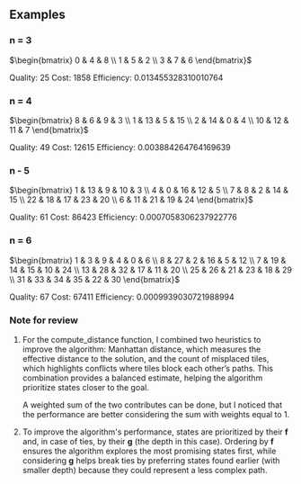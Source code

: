 ## Examples

### n = 3
$\begin{bmatrix} 
  0 & 4 & 8 \\ 
  1 & 5 & 2 \\ 
  3 & 7 & 6 
\end{bmatrix}$

Quality: 25
Cost: 1858
Efficiency: 0.013455328310010764

### n = 4
$\begin{bmatrix} 
  8 & 6 & 9 & 3 \\ 
  1 & 13 & 5 & 15 \\ 
  2 & 14 & 0 & 4 \\ 
  10 & 12 & 11 & 7 
\end{bmatrix}$

Quality: 49
Cost: 12615
Efficiency: 0.003884264764169639


### n - 5
$\begin{bmatrix} 
  1 & 13 &  9 & 10 &  3 \\ 
  4 &  0 & 16 & 12 &  5 \\ 
  7 &  8 &  2 & 14 & 15 \\ 
 22 & 18 & 17 & 23 & 20 \\ 
  6 & 11 & 21 & 19 & 24 
\end{bmatrix}$

Quality: 61
Cost: 86423
Efficiency: 0.0007058306237922776

### n = 6
$\begin{bmatrix} 
  1 & 3 & 9 & 4 & 0 & 6 \\ 
  8 & 27 & 2 & 16 & 5 & 12 \\ 
  7 & 19 & 14 & 15 & 10 & 24 \\ 
  13 & 28 & 32 & 17 & 11 & 20 \\ 
  25 & 26 & 21 & 23 & 18 & 29 \\ 
  31 & 33 & 34 & 35 & 22 & 30 
\end{bmatrix}$

Quality: 67
Cost: 67411
Efficiency: 0.0009939030721988994

### Note for review
1. For the compute_distance function, I combined two heuristics to improve the algorithm: Manhattan distance, which measures the effective distance to the solution, and the count of misplaced tiles, which highlights conflicts where tiles block each other’s paths. This combination provides a balanced estimate, helping the algorithm prioritize states closer to the goal.
    
    A weighted sum of the two contributes can be done, but I noticed that the performance are better considering the sum with weights equal to 1.  

2. To improve the algorithm's performance, states are prioritized by their __f__ and, in case of ties, by their __g__ (the depth in this case). Ordering by __f__ ensures the algorithm explores the most promising states first, while considering __g__ helps break ties by preferring states found earlier (with smaller depth) because they could represent a less complex path.